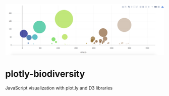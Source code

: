 ![image](Images/bubble_chart.png)
# plotly-biodiversity
JavaScript visualization with plot.ly and D3 libraries

